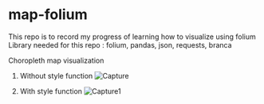 # map-folium
This repo is to record my progress of learning how to visualize using folium <br>
Library needed for this repo : folium, pandas, json, requests, branca

Choropleth map visualization
1. Without style function
![Capture](https://user-images.githubusercontent.com/26543302/62012103-8d8de280-b18a-11e9-93f7-b634a4946243.PNG)

2. With style function
![Capture1](https://user-images.githubusercontent.com/26543302/62012104-8ebf0f80-b18a-11e9-8b8b-abe6789cd589.PNG)
